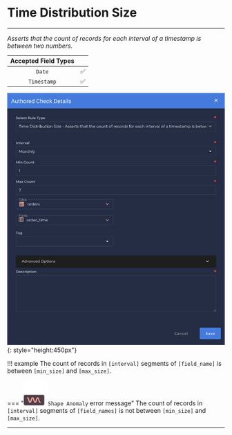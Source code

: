 # Time Distribution Size

---

*Asserts that the count of records for each interval of a timestamp is between two numbers.*

| Accepted Field Types   |                      |
| :--------------------: | :------------------: |
| `Date`                 | :white_check_mark:   |
| `Timestamp`            | :white_check_mark:   |

![Screenshot](../assets/checks/rule-types/time-distribution-size-check.png){: style="height:450px"}

!!! example
    The count of records in `[interval]` segments of `[field_name]` is between `[min_size]` and `[max_size]`.
    
=== "![Screenshot](../assets/checks/rule-types/icons/icon-shape-anomaly-dark.svg)`Shape Anomaly` error message"
    The count of records in `[interval]` segments of `[field_names]` is not between `[min_size]` and `[max_size]`.

---